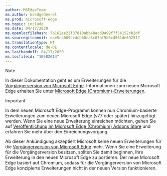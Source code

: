 ```yaml
---
author: MSEdgeTeam
ms.author: msedgedevrel
ms.prod: microsoft-edge
ms.topic: include
ms.date: 04/17/2020
ms.openlocfilehash: 7b162ee22f37810abb40acd9a99f7f5b152cb2df
ms.sourcegitcommit: eae5ca009ec4cb60ca5c07bf5b6c4561de692517
ms.translationtype: HT
ms.contentlocale: de-DE
ms.lasthandoff: 04/17/2020
ms.locfileid: "10582614"
---
```

> [!NOTE]
> In dieser Dokumentation geht es um Erweiterungen für die [Vorgängerversion von Microsoft Edge][MicrosoftSupportEdgeLegacy]. Informationen zum neuen Microsoft Edge erhalten Sie unter [Microsoft Edge (Chromium)-Erweiterungen][MicrosoftEdgeExtensionsChromiumIndex].

> [!IMPORTANT]
> In dem neuen Microsoft Edge-Programm können nun Chromium-basierte Erweiterungen zum neuen Microsoft Edge \(v77 oder später\) hinzugefügt werden. Wenn Sie eine neue Erweiterung einreichen möchten, gehen Sie auf [Veröffentlichung im Microsoft Edge (Chromium) Addons Store][ExtensionsChromiumPublish] und erfahren Sie mehr über den Einreichungsvorgang.  
> 
> Ab dieser Ankündigung akzeptiert Microsoft keine neuen Erweiterungen für die [Vorgängerversion von Microsoft Edge][MicrosoftSupportEdgeLegacy] mehr. Wenn Sie eine Erweiterung für die Vorgängerversion besitzen, sollten Sie damit beginnen, Ihre Erweiterung in den neuen Microsoft Edge zu portieren.  Der neue Microsoft Edge basiert auf Chromium, sodass für die Vorgängerversion von Microsoft Edge konzipierte Erweiterungen nicht in der neuen Version funktionieren.  
> 

<!-- image links -->  

<!-- links -->  

[MicrosoftEdgeExtensionsChromiumIndex]: /microsoft-edge/extensions-chromium/index "Microsoft Edge (Chromium)-Erweiterungen"
[ExtensionsChromiumPublish]: /microsoft-edge/extensions-chromium/publish/publish-extension "Veröffentlichen einer Erweiterung"  

[MicrosoftSupportEdgeLegacy]: https://support.microsoft.com/help/4533505/what-is-microsoft-edge-legacy "Was ist die Vorgängerversion von Microsoft Edge? | Microsoft-Support"  
